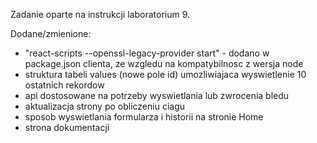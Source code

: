 Zadanie oparte na instrukcji laboratorium 9.

Dodane/zmienione:
- "react-scripts --openssl-legacy-provider start" - dodano w package.json clienta, ze wzgledu na kompatybilnosc z wersja node
- struktura tabeli values (nowe pole id) umozliwiajaca wyswietlenie 10 ostatnich rekordow
- api dostosowane na potrzeby wyswietlania lub zwrocenia bledu
- aktualizacja strony po obliczeniu ciagu
- sposob wyswietlania formularza i historii na stronie Home
- strona dokumentacji